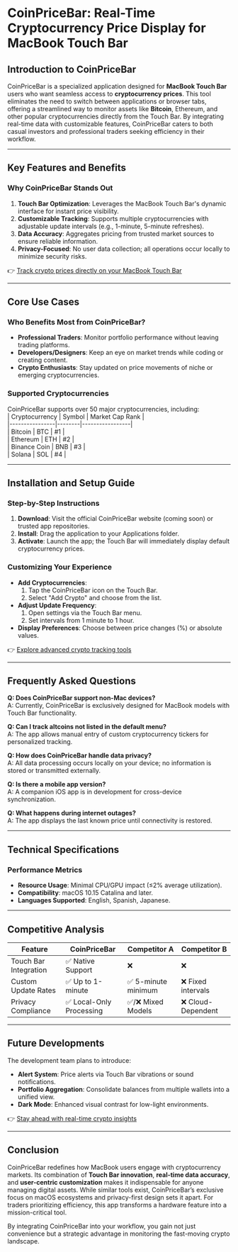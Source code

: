 # CoinPriceBar: Real-Time Cryptocurrency Price Display for MacBook Touch Bar

## Introduction to CoinPriceBar  
CoinPriceBar is a specialized application designed for **MacBook Touch Bar** users who want seamless access to **cryptocurrency prices**. This tool eliminates the need to switch between applications or browser tabs, offering a streamlined way to monitor assets like **Bitcoin**, Ethereum, and other popular cryptocurrencies directly from the Touch Bar. By integrating real-time data with customizable features, CoinPriceBar caters to both casual investors and professional traders seeking efficiency in their workflow.

---

## Key Features and Benefits  

### Why CoinPriceBar Stands Out  
1. **Touch Bar Optimization**: Leverages the MacBook Touch Bar's dynamic interface for instant price visibility.  
2. **Customizable Tracking**: Supports multiple cryptocurrencies with adjustable update intervals (e.g., 1-minute, 5-minute refreshes).  
3. **Data Accuracy**: Aggregates pricing from trusted market sources to ensure reliable information.  
4. **Privacy-Focused**: No user data collection; all operations occur locally to minimize security risks.  

👉 [Track crypto prices directly on your MacBook Touch Bar](https://bit.ly/okx-bonus)  

---

## Core Use Cases  

### Who Benefits Most from CoinPriceBar?  
- **Professional Traders**: Monitor portfolio performance without leaving trading platforms.  
- **Developers/Designers**: Keep an eye on market trends while coding or creating content.  
- **Crypto Enthusiasts**: Stay updated on price movements of niche or emerging cryptocurrencies.  

### Supported Cryptocurrencies  
CoinPriceBar supports over 50 major cryptocurrencies, including:  
| Cryptocurrency | Symbol | Market Cap Rank |  
|----------------|--------|-----------------|  
| Bitcoin        | BTC    | #1              |  
| Ethereum       | ETH    | #2              |  
| Binance Coin   | BNB    | #3              |  
| Solana         | SOL    | #4              |  

---

## Installation and Setup Guide  

### Step-by-Step Instructions  
1. **Download**: Visit the official CoinPriceBar website (coming soon) or trusted app repositories.  
2. **Install**: Drag the application to your Applications folder.  
3. **Activate**: Launch the app; the Touch Bar will immediately display default cryptocurrency prices.  

### Customizing Your Experience  
- **Add Cryptocurrencies**:  
  1. Tap the CoinPriceBar icon on the Touch Bar.  
  2. Select "Add Crypto" and choose from the list.  
- **Adjust Update Frequency**:  
  1. Open settings via the Touch Bar menu.  
  2. Set intervals from 1 minute to 1 hour.  
- **Display Preferences**: Choose between price changes (%) or absolute values.  

👉 [Explore advanced crypto tracking tools](https://bit.ly/okx-bonus)  

---

## Frequently Asked Questions  

**Q: Does CoinPriceBar support non-Mac devices?**  
A: Currently, CoinPriceBar is exclusively designed for MacBook models with Touch Bar functionality.  

**Q: Can I track altcoins not listed in the default menu?**  
A: The app allows manual entry of custom cryptocurrency tickers for personalized tracking.  

**Q: How does CoinPriceBar handle data privacy?**  
A: All data processing occurs locally on your device; no information is stored or transmitted externally.  

**Q: Is there a mobile app version?**  
A: A companion iOS app is in development for cross-device synchronization.  

**Q: What happens during internet outages?**  
A: The app displays the last known price until connectivity is restored.  

---

## Technical Specifications  

### Performance Metrics  
- **Resource Usage**: Minimal CPU/GPU impact (≤2% average utilization).  
- **Compatibility**: macOS 10.15 Catalina and later.  
- **Languages Supported**: English, Spanish, Japanese.  

---

## Competitive Analysis  

| Feature               | CoinPriceBar          | Competitor A         | Competitor B         |  
|-----------------------|-----------------------|----------------------|----------------------|  
| Touch Bar Integration | ✅ Native Support      | ❌                   | ❌                   |  
| Custom Update Rates   | ✅ Up to 1-minute      | ✅ 5-minute minimum   | ❌ Fixed intervals    |  
| Privacy Compliance    | ✅ Local-Only Processing | ✅/❌ Mixed Models  | ❌ Cloud-Dependent    |  

---

## Future Developments  

The development team plans to introduce:  
- **Alert System**: Price alerts via Touch Bar vibrations or sound notifications.  
- **Portfolio Aggregation**: Consolidate balances from multiple wallets into a unified view.  
- **Dark Mode**: Enhanced visual contrast for low-light environments.  

👉 [Stay ahead with real-time crypto insights](https://bit.ly/okx-bonus)  

---

## Conclusion  

CoinPriceBar redefines how MacBook users engage with cryptocurrency markets. Its combination of **Touch Bar innovation**, **real-time data accuracy**, and **user-centric customization** makes it indispensable for anyone managing digital assets. While similar tools exist, CoinPriceBar’s exclusive focus on macOS ecosystems and privacy-first design sets it apart. For traders prioritizing efficiency, this app transforms a hardware feature into a mission-critical tool.  

By integrating CoinPriceBar into your workflow, you gain not just convenience but a strategic advantage in monitoring the fast-moving crypto landscape.
